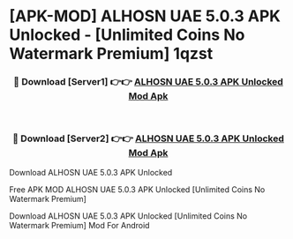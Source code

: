 # [APK-MOD] ALHOSN UAE 5.0.3 APK Unlocked - [Unlimited Coins No Watermark Premium] 1qzst



<div align="center">
<h3>🔴 Download [Server1] 👉👉 <a href="https://momento.my/?title=ALHOSN_UAE_5.0.3_APK_Unlocked">ALHOSN UAE 5.0.3 APK Unlocked Mod Apk</a></h3><br>

<h3>🔴 Download [Server2] 👉👉 <a href="https://momento.my/?title=ALHOSN_UAE_5.0.3_APK_Unlocked">ALHOSN UAE 5.0.3 APK Unlocked Mod Apk</a></h3>
</div>



Download ALHOSN UAE 5.0.3 APK Unlocked 

Free APK MOD ALHOSN UAE 5.0.3 APK Unlocked [Unlimited Coins No Watermark Premium]

Download ALHOSN UAE 5.0.3 APK Unlocked [Unlimited Coins No Watermark Premium] Mod For Android
